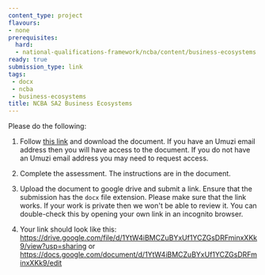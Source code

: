 ```yaml
---
content_type: project
flavours:
- none
prerequisites:
  hard:
  - national-qualifications-framework/ncba/content/business-ecosystems
ready: true
submission_type: link
tags: 
 - docx
 - ncba
 - business-ecosystems
title: NCBA SA2 Business Ecosystems
---
```


Please do the following:

1. Follow [this link](https://docs.google.com/document/d/1LWEV1Sfalv2aJ5K6cnWVIhC8Wgzp_ANg/edit?usp=share_link&ouid=106698657596806218419&rtpof=true&sd=true) and download the document. If you have an Umuzi email address then you will have access to the document. If you do not have an Umuzi email address you may need to request access.

2. Complete the assessment. The instructions are in the document. 
   
3. Upload the document to google drive and submit a link. Ensure that the submission has the `docx` file extension. Please make sure that the link works. If your work is private then we won't be able to review it. You can double-check this by opening your own link in an incognito browser.  

4. Your link should look like this:
https://drive.google.com/file/d/1YtW4iBMCZuBYxUf1YCZGsDRFminxXKk9/view?usp=sharing or https://docs.google.com/document/d/1YtW4iBMCZuBYxUf1YCZGsDRFminxXKk9/edit
